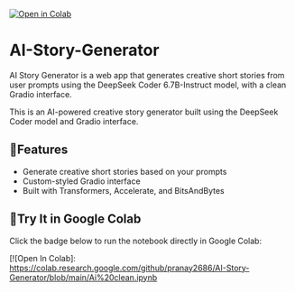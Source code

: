 [![Open in Colab](https://colab.research.google.com/assets/colab-badge.svg)](https://colab.research.google.com/github/pranay2686/AI-Story-Generator/blob/main/story%20clean.ipynb)

# AI-Story-Generator
AI Story Generator is a web app that generates creative short stories from user prompts using the DeepSeek Coder 6.7B-Instruct model, with a clean Gradio interface.

This is an AI-powered creative story generator built using the DeepSeek Coder model and Gradio interface.


## :link:Features

- Generate creative short stories based on your prompts
- Custom-styled Gradio interface
- Built with Transformers, Accelerate, and BitsAndBytes


## :link:Try It in Google Colab

Click the badge below to run the notebook directly in Google Colab:

[![Open In Colab]:
https://colab.research.google.com/github/pranay2686/AI-Story-Generator/blob/main/Ai%20clean.ipynb




